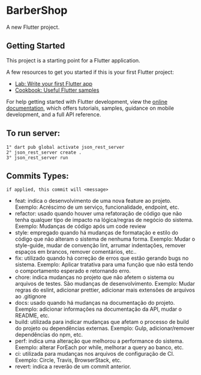 # BarberShop

A new Flutter project.

## Getting Started

This project is a starting point for a Flutter application.

A few resources to get you started if this is your first Flutter project:

- [Lab: Write your first Flutter app](https://docs.flutter.dev/get-started/codelab)
- [Cookbook: Useful Flutter samples](https://docs.flutter.dev/cookbook)

For help getting started with Flutter development, view the
[online documentation](https://docs.flutter.dev/), which offers tutorials,
samples, guidance on mobile development, and a full API reference.


## To run server:
```
1° dart pub global activate json_rest_server
2° json_rest_server create .
3° json_rest_server run
```

## Commits Types:

```
if applied, this commit will <message>
```
- feat: indica o desenvolvimento de uma nova feature ao projeto. 
Exemplo: Acréscimo de um serviço, funcionalidade, endpoint, etc.
- refactor: usado quando houver uma refatoração de código que não tenha qualquer tipo de impacto na lógica/regras de negócio do sistema.
Exemplo: Mudanças de código após um code review
- style: empregado quando há mudanças de formatação e estilo do código que não alteram o sistema de nenhuma forma.
Exemplo: Mudar o style-guide, mudar de convenção lint, arrumar indentações, remover espaços em brancos, remover comentários, etc..
- fix: utilizado quando há correção de erros que estão gerando bugs no sistema.
Exemplo: Aplicar tratativa para uma função que não está tendo o comportamento esperado e retornando erro.
- chore: indica mudanças no projeto que não afetem o sistema ou arquivos de testes. São mudanças de desenvolvimento.
Exemplo: Mudar regras do eslint, adicionar prettier, adicionar mais extensões de arquivos ao .gitignore
- docs: usado quando há mudanças na documentação do projeto.
Exemplo: adicionar informações na documentação da API, mudar o README, etc.
- build: utilizada para indicar mudanças que afetam o processo de build do projeto ou dependências externas.
Exemplo: Gulp, adicionar/remover dependências do npm, etc.
- perf: indica uma alteração que melhorou a performance do sistema.
Exemplo: alterar ForEach por while, melhorar a query ao banco, etc.
- ci: utilizada para mudanças nos arquivos de configuração de CI.
Exemplo: Circle, Travis, BrowserStack, etc.
- revert: indica a reverão de um commit anterior.